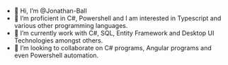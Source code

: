 - 👋 Hi, I’m @Jonathan-Ball
- 👀 I’m proficient in C#, Powershell and I am interested in Typescript and various other programming languages.
- 🌱 I’m currently work with C#, SQL, Entity Framework and Desktop UI Technologies amongst others.
- 💞️ I’m looking to collaborate on C# programs, Angular programs and even Powershell automation.

<!---
Jonathan-Ball/Jonathan-Ball is a ✨ special ✨ repository because its `README.md` (this file) appears on your GitHub profile.
You can click the Preview link to take a look at your changes.
--->

